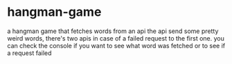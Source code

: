 # hangman-game
a hangman game that fetches words from an api
the api send some pretty weird words, there's two apis in case of a failed request to the first one.
you can check the console if you want to see what word was fetched or to see if a request failed
